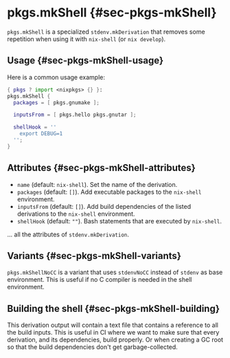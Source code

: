 # pkgs.mkShell {#sec-pkgs-mkShell}

`pkgs.mkShell` is a specialized `stdenv.mkDerivation` that removes some
repetition when using it with `nix-shell` (or `nix develop`).

## Usage {#sec-pkgs-mkShell-usage}

Here is a common usage example:

```nix
{ pkgs ? import <nixpkgs> {} }:
pkgs.mkShell {
  packages = [ pkgs.gnumake ];

  inputsFrom = [ pkgs.hello pkgs.gnutar ];

  shellHook = ''
    export DEBUG=1
  '';
}
```

## Attributes {#sec-pkgs-mkShell-attributes}

* `name` (default: `nix-shell`). Set the name of the derivation.
* `packages` (default: `[]`). Add executable packages to the `nix-shell` environment.
* `inputsFrom` (default: `[]`). Add build dependencies of the listed derivations to the `nix-shell` environment.
* `shellHook` (default: `""`). Bash statements that are executed by `nix-shell`.

... all the attributes of `stdenv.mkDerivation`.

## Variants {#sec-pkgs-mkShell-variants}

`pkgs.mkShellNoCC` is a variant that uses `stdenvNoCC` instead of `stdenv` as base environment. This is useful if no C compiler is needed in the shell environment.

## Building the shell {#sec-pkgs-mkShell-building}

This derivation output will contain a text file that contains a reference to
all the build inputs. This is useful in CI where we want to make sure that
every derivation, and its dependencies, build properly. Or when creating a GC
root so that the build dependencies don't get garbage-collected.
